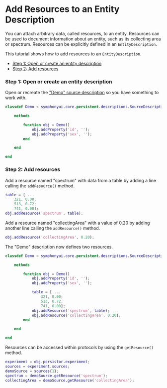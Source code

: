 # Add Resources to an Entity Description

You can attach arbitrary data, called resources, to an entity. Resources can be used to document information about an entity, such as its collecting area or spectrum. Resources can be explicitly defined in an `EntityDescription`.

This tutorial shows how to add resources to an `EntityDescription`.

- [Step 1: Open or create an entity description](#step-1-open-or-create-an-entity-description)
- [Step 2: Add resources](#step-2-add-resources)

### Step 1: Open or create an entity description
Open or recreate the ["Demo" source description](Write-an-Entity-Description.md) so you have something to work with.

```matlab
classdef Demo < symphonyui.core.persistent.descriptions.SourceDescription

    methods

        function obj = Demo()
            obj.addProperty('id', '');
            obj.addProperty('sex', '');
        end

    end

end
```

### Step 2: Add resources
Add a resource named "spectrum" with data from a table by adding a line calling the `addResource()` method.

```matlab
table = [ ...
    321, 0.00;
    513, 0.72;
    741, 0.00];
obj.addResource('spectrum', table);
```

Add a resource named "collectingArea" with a value of 0.20 by adding another line calling the `addResource()` method.

```matlab
obj.addResource('collectingArea', 0.20);
```

The "Demo" description now defines two resources.

```matlab
classdef Demo < symphonyui.core.persistent.descriptions.SourceDescription

    methods

        function obj = Demo()
            obj.addProperty('id', '');
            obj.addProperty('sex', '');

            table = [ ...
                321, 0.00;
                513, 0.72;
                741, 0.00];
            obj.addResource('spectrum', table);
            obj.addResource('collectingArea', 0.20);
        end

    end

end
```

Resources can be accessed within protocols by using the `getResource()` method.

```matlab
experiment = obj.persistor.experiment;
sources = experiment.sources;
demoSource = sources{1};
spectrum = demoSource.getResource('spectrum');
collectingArea = demoSource.getResource('collectingArea');
```
